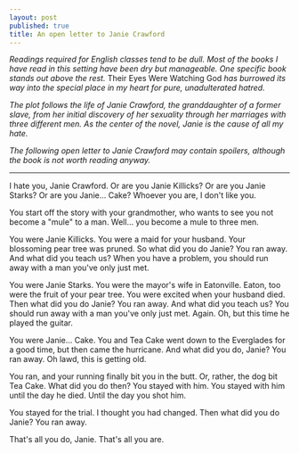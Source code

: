 ```yaml
---
layout: post
published: true
title: An open letter to Janie Crawford
---
```


*Readings required for English classes tend to be dull. Most of the books I have read in this setting have been dry but manageable. One specific book stands out above the rest.* Their Eyes Were Watching God *has burrowed its way into the special place in my heart for pure, unadulterated hatred.*

*The plot follows the life of Janie Crawford, the granddaughter of a former slave, from her initial discovery of her sexuality through her marriages with three different men. As the center of the novel, Janie is the cause of all my hate.*

*The following open letter to Janie Crawford may contain spoilers, although the book is not worth reading anyway.*

---

I hate you, Janie Crawford. Or are you Janie Killicks? Or are you Janie Starks? Or are you Janie... Cake? Whoever you are, I don't like you.

You start off the story with your grandmother, who wants to see you not become a "mule" to a man. Well... you become a mule to three men.

You were Janie Killicks. You were a maid for your husband. Your blossoming pear tree was pruned. So what did you do Janie? You ran away. And what did you teach us? When you have a problem, you should run away with a man you've only just met.

You were Janie Starks. You were the mayor's wife in Eatonville. Eaton, too were the fruit of your pear tree. You were excited when your husband died. Then what did you do Janie? You ran away. And what did you teach us? You should run away with a man you've only just met. Again. Oh, but this time he played the guitar.

You were Janie... Cake. You and Tea Cake went down to the Everglades for a good time, but then came the hurricane. And what did you do, Janie? You ran away. Oh lawd, this is getting old.

You ran, and your running finally bit you in the butt. Or, rather, the dog bit Tea Cake. What did you do then? You stayed with him. You stayed with him until the day he died. Until the day you shot him. 

You stayed for the trial. I thought you had changed. Then what did you do Janie? You ran away. 

That's all you do, Janie. That's all you are.